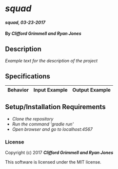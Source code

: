 # _squad_

#### _squad, 03-23-2017_

#### By _**Clifford Grimmell and Ryan Jones**_

## Description
_Example text for the description of the project_


## Specifications

| Behavior                   | Input Example     | Output Example    |
| -------------------------- | -----------------:| -----------------:|



## Setup/Installation Requirements

* _Clone the repository_
* _Run the command 'gradle run'_
* _Open browser and go to localhost:4567_


### License

Copyright (c) 2017 **_Clifford Grimmell and Ryan Jones_**

This software is licensed under the MIT license.
